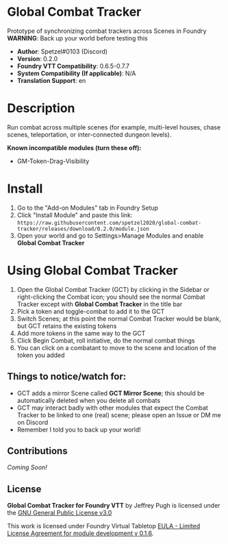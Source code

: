 # Global Combat Tracker
Prototype of synchronizing combat trackers across Scenes in Foundry
**WARNING**: Back up your world before testing this

* **Author**: Spetzel#0103 (Discord)
* **Version**: 0.2.0
* **Foundry VTT Compatibility**: 0.6.5-0.7.7
* **System Compatibility (If applicable)**: N/A
* **Translation Support**: en


# Description
Run combat across multiple scenes (for example, multi-level houses, chase scenes, teleportation, or inter-connected dungeon levels).

**Known incompatible modules (turn these off):**
- GM-Token-Drag-Visibility

# Install
1. Go to the "Add-on Modules" tab in Foundry Setup
2. Click "Install Module" and paste this link: `https://raw.githubusercontent.com/spetzel2020/global-combat-tracker/releases/download/0.2.0/module.json`
3. Open your world and go to Settings>Manage Modules and enable **Global Combat Tracker**

# Using Global Combat Tracker
1. Open the Global Combat Tracker (GCT) by clicking in the Sidebar or right-clicking the Combat icon; you should see the normal Combat Tracker except with **Global Combat Tracker** in the title bar
2. Pick a token and toggle-combat to add it to the GCT
3. Switch Scenes; at this point the normal Combat Tracker would be blank, but GCT retains the existing tokens
4. Add more tokens in the same way to the GCT
5. Click Begin Combat, roll initiative, do the normal combat things
6. You can click on a combatant to move to the scene and location of the token you added

## Things to notice/watch for:
- GCT adds a mirror Scene called **GCT Mirror Scene**; this should be automatically deleted when you delete all combats
- GCT may interact badly with other modules that expect the Combat Tracker to be linked to one (real) scene; please open an Issue or DM me on Discord
- Remember I told you to back up your world!

## Contributions
*Coming Soon!*

## License
**Global Combat Tracker for Foundry VTT** by Jeffrey Pugh is licensed under the [GNU General Public License v3.0](https://github.com/spetzel2020/global-combat-tracker/blob/master/LICENSE)

This work is licensed under Foundry Virtual Tabletop [EULA - Limited License Agreement for module development v 0.1.6](http://foundryvtt.com/article/license/).
